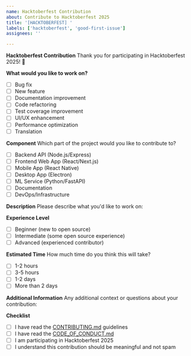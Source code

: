 ```yaml
---
name: Hacktoberfest Contribution
about: Contribute to Hacktoberfest 2025
title: '[HACKTOBERFEST] '
labels: ['hacktoberfest', 'good-first-issue']
assignees: ''

---
```


**Hacktoberfest Contribution**
Thank you for participating in Hacktoberfest 2025! 🎃

**What would you like to work on?**
- [ ] Bug fix
- [ ] New feature
- [ ] Documentation improvement
- [ ] Code refactoring
- [ ] Test coverage improvement
- [ ] UI/UX enhancement
- [ ] Performance optimization
- [ ] Translation

**Component**
Which part of the project would you like to contribute to?
- [ ] Backend API (Node.js/Express)
- [ ] Frontend Web App (React/Next.js)
- [ ] Mobile App (React Native)
- [ ] Desktop App (Electron)
- [ ] ML Service (Python/FastAPI)
- [ ] Documentation
- [ ] DevOps/Infrastructure

**Description**
Please describe what you'd like to work on:

**Experience Level**
- [ ] Beginner (new to open source)
- [ ] Intermediate (some open source experience)
- [ ] Advanced (experienced contributor)

**Estimated Time**
How much time do you think this will take?
- [ ] 1-2 hours
- [ ] 3-5 hours
- [ ] 1-2 days
- [ ] More than 2 days

**Additional Information**
Any additional context or questions about your contribution:

**Checklist**
- [ ] I have read the [CONTRIBUTING.md](../../CONTRIBUTING.md) guidelines
- [ ] I have read the [CODE_OF_CONDUCT.md](../../CODE_OF_CONDUCT.md)
- [ ] I am participating in Hacktoberfest 2025
- [ ] I understand this contribution should be meaningful and not spam
